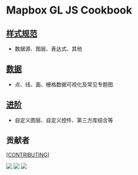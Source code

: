 # Mapbox GL JS Cookbook

## [样式规范](https://huanglii.github.io/mapbox-gl-js-cookbook/style-spec/)
  * 数据源、图层、表达式、其他
## [数据](https://huanglii.github.io/mapbox-gl-js-cookbook/data/)
  * 点、线、面、栅格数据可视化及常见专题图
## [进阶](https://huanglii.github.io/mapbox-gl-js-cookbook/advance/)
  * 自定义图层、自定义控件、第三方库结合等


## 贡献者
[[CONTRIBUTING](CONTRIBUTING.md)]

[![](https://avatars2.githubusercontent.com/u/20068340?s=60&v=4)](https://github.com/huanglii/) [![](https://avatars0.githubusercontent.com/u/27879336?s=60&v=4)](https://github.com/JerckyLY) [![](https://avatars1.githubusercontent.com/u/3953310?s=60&v=4)](https://github.com/AllanHao)
